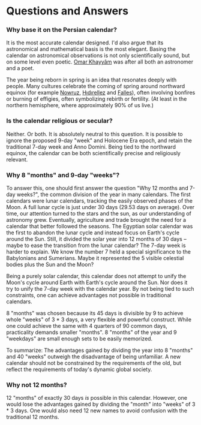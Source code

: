 # Questions and Answers

### Why base it on the Persian calendar?

It is the most accurate calendar designed. I'd also argue that its astronomical and mathematical basis is the most elegant. Basing the calendar on astronomical observations is not only scientifically sound, but on some level even poetic. [Omar Khayyâm](https://en.wikipedia.org/wiki/Omar_Khayyam) was after all both an astronomer and a poet.

The year being reborn in spring is an idea that resonates deeply with people. Many cultures celebrate the coming of spring around northward equinox (for example [Nowruz](https://en.wikipedia.org/wiki/Nowruz), [Hıdırellez](https://en.wikipedia.org/wiki/H%C4%B1d%C4%B1rellez) and [Falles](https://en.wikipedia.org/wiki/Falles)), often involving bonfires or burning of effigies, often symbolizing rebirth or fertility. (At least in the northern hemisphere, where approximately 90% of us live.)

### Is the calendar religious or secular?

Neither. Or both. It is absolutely neutral to this question. It is possible to ignore the proposed 9-day "week" and Holocene Era epoch, and retain the traditional 7-day week and Anno Domini. Being tied to the northward equinox, the calendar can be both scientifically precise and religiously relevant.

### Why 8 "months" and 9-day "weeks"?

To answer this, one should first answer the question "Why 12 months and 7-day weeks?", the common division of the year in many calendars. The first calendars were lunar calendars, tracking the easily observed phases of the Moon. A full lunar cycle is just under 30 days (29.53 days on average). Over time, our attention turned to the stars and the sun, as our understanding of astronomy grew. Eventually, agriculture and trade brought the need for a calendar that better followed the seasons. The Egyptian solar calendar was the first to abandon the lunar cycle and instead focus on Earth's cycle around the Sun. Still, it divided the solar year into 12 months of 30 days – maybe to ease the transition from the lunar calendar? The 7-day week is harder to explain. We know the number 7 held a special significance to the Babylonians and Sumerians. Maybe it represented the 5 visible celestial bodies plus the Sun and the Moon?

Being a purely solar calendar, this calendar does not attempt to unify the Moon's cycle around Earth with Earth's cycle around the Sun. Nor does it try to unify the 7-day week with the calendar year. By not being tied to such constraints, one can achieve advantages not possible in traditional calendars.

8 "months" was chosen because its 45 days is divisible by 9 to achieve whole "weeks" of 3 * 3 days, a very flexible and powerful construct. While one could achieve the same with 4 quarters of 90 common days, practicality demands smaller "months". 8 "months" of the year and 9 "weekdays" are small enough sets to be easily memorized.

To summarize: The advantages gained by dividing the year into 8 "months" and 40 "weeks" outweigh the disadvantage of being unfamiliar. A new calendar should not be constrained by the requirements of the old, but reflect the requirements of today's dynamic global society.

### Why not 12 months?

12 "months" of exactly 30 days _is_ possible in this calendar. However, one would lose the advantages gained by dividing the "month" into "weeks" of 3 * 3 days. One would also need 12 new names to avoid confusion with the traditional 12 months.
